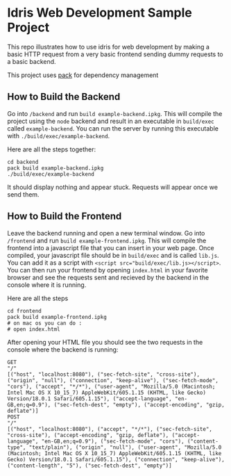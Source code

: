 # Idris Web Development Sample Project

This repo illustrates how to use idris for web development by making a basic HTTP request from a very basic
frontend sending dummy requests to a basic backend.

This project uses [pack](https://github.com/stefan-hoeck/idris2-pack/tree/main) for dependency management

## How to Build the Backend

Go into `/backend` and run `build example-backend.ipkg`. This will compile the project using the `node`
backend and result in an executable in `build/exec` called `example-backend`. You can run the server by
running this executable with `./build/exec/example-backend`.

Here are all the steps together:

```
cd backend
pack build example-backend.ipkg
./build/exec/example-backend
```

It should display nothing and appear stuck. Requests will appear once we send them.

## How to Build the Frontend

Leave the backend running and open a new terminal window. Go into `/frontend` and run `build example-frontend.ipkg`.
This will compile the frontend into a javascript
file that you can insert in your web page. Once compiled, your javascript file should be in `build/exec` and
is called `lib.js`. You can add it as a script with `<script src="build/exec/lib.js></script>`. You can then
run your frontend by opening `index.html` in your favorite browser and see the requests sent and recieved by
the backend in the console where it is running.

Here are all the steps

```
cd frontend
pack build example-frontend.ipkg
# on mac os you can do :
# open index.html
```

After opening your HTML file you should see the two requests in the console where the backend is running:

```
GET
"/"
[("host", "localhost:8080"), ("sec-fetch-site", "cross-site"), ("origin", "null"), ("connection", "keep-alive"), ("sec-fetch-mode", "cors"), ("accept", "*/*"), ("user-agent", "Mozilla/5.0 (Macintosh; Intel Mac OS X 10_15_7) AppleWebKit/605.1.15 (KHTML, like Gecko) Version/18.0.1 Safari/605.1.15"), ("accept-language", "en-GB,en;q=0.9"), ("sec-fetch-dest", "empty"), ("accept-encoding", "gzip, deflate")]
POST
"/"
[("host", "localhost:8080"), ("accept", "*/*"), ("sec-fetch-site", "cross-site"), ("accept-encoding", "gzip, deflate"), ("accept-language", "en-GB,en;q=0.9"), ("sec-fetch-mode", "cors"), ("content-type", "text/plain"), ("origin", "null"), ("user-agent", "Mozilla/5.0 (Macintosh; Intel Mac OS X 10_15_7) AppleWebKit/605.1.15 (KHTML, like Gecko) Version/18.0.1 Safari/605.1.15"), ("connection", "keep-alive"), ("content-length", "5"), ("sec-fetch-dest", "empty")]
```
